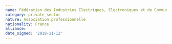 ```yaml
---
name: Fédération des Industries Electriques, Electroniques et de Communication (FIEEC) 
category: private_sector
nature: Association professionnelle 
nationality: France
alliance: 
date_signed: '2018-11-12'
---
```

    